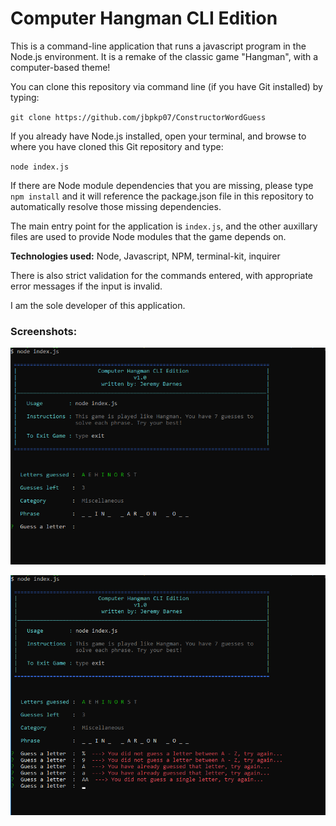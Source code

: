 # Computer Hangman CLI Edition

This is a command-line application that runs a javascript program in the Node.js environment. It is a remake of the classic game "Hangman", with a computer-based theme!

You can clone this repository via command line (if you have Git installed) by typing:  

`git clone https://github.com/jbpkp07/ConstructorWordGuess`

If you already have Node.js installed, open your terminal, and browse to where you have cloned this Git repository and type:  

`node index.js`

If there are Node module dependencies that you are missing, please type `npm install` and it will reference the package.json file in this repository to automatically resolve those missing dependencies.

The main entry point for the application is `index.js`, and the other auxillary files are used to provide Node modules that the game depends on.

**Technologies used:**  Node, Javascript, NPM, terminal-kit, inquirer

There is also strict validation for the commands entered, with appropriate error messages if the input is invalid.

I am the sole developer of this application.


### Screenshots:

![screenshot](https://github.com/jbpkp07/ConstructorWordGuess/blob/master/images/screenshot.png)

![validation](https://github.com/jbpkp07/ConstructorWordGuess/blob/master/images/validation.png)

